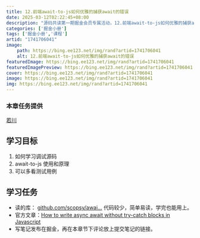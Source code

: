 ```yaml
---
title: 12.前端await-to-js如何优雅的捕获await的错误
date: 2025-03-12T02:22:45+08:00
description: "源码共读第一期掘金会员专属活动，12.前端await-to-js如何优雅的捕获await的错误"
categories: ['掘金小册']
tags: ['掘金小册','课程']
artid: "1741706041"
image:
    path: https://bing.ee123.net/img/rand?artid=1741706041
    alt: 12.前端await-to-js如何优雅的捕获await的错误
featuredImage: https://bing.ee123.net/img/rand?artid=1741706041
featuredImagePreview: https://bing.ee123.net/img/rand?artid=1741706041
cover: https://bing.ee123.net/img/rand?artid=1741706041
image: https://bing.ee123.net/img/rand?artid=1741706041
img: https://bing.ee123.net/img/rand?artid=1741706041
---
```


### 本章任务提供
[若川](https://juejin.cn/user/1415826704971918)

## 学习目标

1.  如何学习调试源码
1.  await-to-js 使用和原理
1.  可以多看测试用例

## 学习任务

-   读的库： [github.com/scopsy/awai…](https://link.juejin.cn?target=https%3A%2F%2Fgithub.com%2Fscopsy%2Fawait-to-js "https://github.com/scopsy/await-to-js") 代码较少，简单易读，学完也能用上。
-   官方文章：[How to write async await without try-catch blocks in Javascript](https://link.juejin.cn?target=https%3A%2F%2Fblog.grossman.io%2Fhow-to-write-async-await-without-try-catch-blocks-in-javascript%2F "https://blog.grossman.io/how-to-write-async-await-without-try-catch-blocks-in-javascript/")
-   写笔记发布在掘金，再在本章节下评论放上提交笔记的链接。
